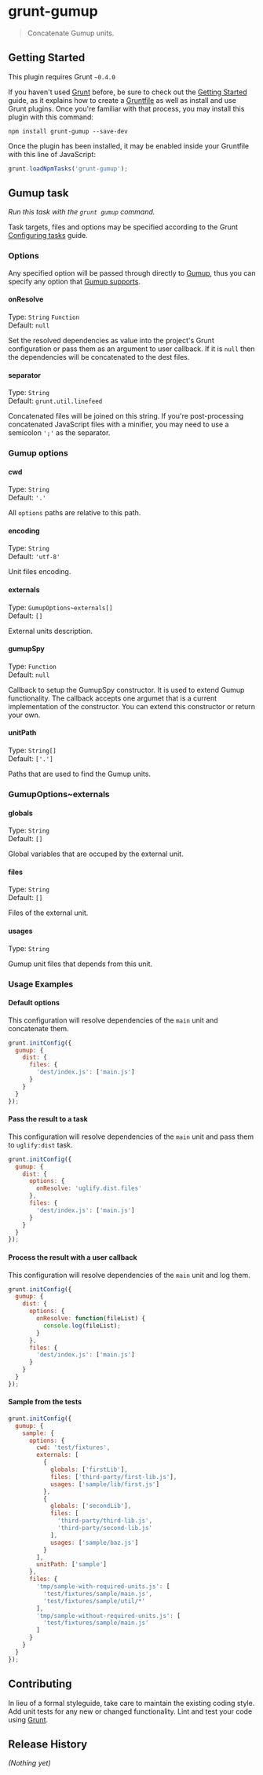# grunt-gumup

> Concatenate Gumup units.

## Getting Started
This plugin requires Grunt `~0.4.0`

If you haven't used [Grunt](http://gruntjs.com/) before, be sure to check out the [Getting Started](http://gruntjs.com/getting-started) guide, as it explains how to create a [Gruntfile](http://gruntjs.com/sample-gruntfile) as well as install and use Grunt plugins. Once you're familiar with that process, you may install this plugin with this command:

```shell
npm install grunt-gumup --save-dev
```

Once the plugin has been installed, it may be enabled inside your Gruntfile with this line of JavaScript:

```js
grunt.loadNpmTasks('grunt-gumup');
```

## Gumup task
_Run this task with the `grunt gumup` command._

Task targets, files and options may be specified according to the Grunt [Configuring tasks](http://gruntjs.com/configuring-tasks) guide.

### Options

Any specified option will be passed through directly to [Gumup][], thus you can specify any option that [Gumup supports][].

[Gumup]: https://github.com/amsemy/gumup
[Gumup supports]: https://github.com/amsemy/gumup/blob/master/src/node/index.js

#### onResolve
Type: `String` `Function`  
Default: `null`

Set the resolved dependencies as value into the project's Grunt configuration or pass them as an argument to user callback.
If it is `null` then the dependencies will be concatenated to the dest files.

#### separator
Type: `String`  
Default: `grunt.util.linefeed`

Concatenated files will be joined on this string. If you're post-processing concatenated JavaScript files with a minifier, you may need to use a semicolon `';'` as the separator.

### Gumup options

#### cwd
Type: `String`  
Default: `'.'`

All `options` paths are relative to this path.

#### encoding
Type: `String`  
Default: `'utf-8'`

Unit files encoding.

#### externals
Type: `GumupOptions~externals[]`  
Default: `[]`

External units description.

#### gumupSpy
Type: `Function`  
Default: `null`

Callback to setup the GumupSpy constructor. It is used to extend Gumup functionality.
The callback accepts one argumet that is a current implementation of the constructor. You can extend this constructor or return your own.

#### unitPath
Type: `String[]`  
Default: `['.']`

Paths that are used to find the Gumup units.

### GumupOptions~externals

#### globals
Type: `String`  
Default: `[]`

Global variables that are occuped by the external unit.

#### files
Type: `String`  
Default: `[]`

Files of the external unit.

#### usages
Type: `String`

Gumup unit files that depends from this unit.

### Usage Examples

#### Default options
This configuration will resolve dependencies of the `main` unit and concatenate them.

```js
grunt.initConfig({
  gumup: {
    dist: {
      files: {
        'dest/index.js': ['main.js']
      }
    }
  }
});
```

#### Pass the result to a task 
This configuration will resolve dependencies of the `main` unit and pass them to `uglify:dist` task.

```js
grunt.initConfig({
  gumup: {
    dist: {
      options: {
        onResolve: 'uglify.dist.files'
      },
      files: {
        'dest/index.js': ['main.js']
      }
    }
  }
});
```

#### Process the result with a user callback
This configuration will resolve dependencies of the `main` unit and log them.

```js
grunt.initConfig({
  gumup: {
    dist: {
      options: {
        onResolve: function(fileList) {
          console.log(fileList);
        }
      },
      files: {
        'dest/index.js': ['main.js']
      }
    }
  }
});
```
#### Sample from the tests

```js
grunt.initConfig({
  gumup: {
    sample: {
      options: {
        cwd: 'test/fixtures',
        externals: [
          {
            globals: ['firstLib'],
            files: ['third-party/first-lib.js'],
            usages: ['sample/lib/first.js']
          },
          {
            globals: ['secondLib'],
            files: [
              'third-party/third-lib.js',
              'third-party/second-lib.js'
            ],
            usages: ['sample/baz.js']
          }
        ],
        unitPath: ['sample']
      },
      files: {
        'tmp/sample-with-required-units.js': [
          'test/fixtures/sample/main.js',
          'test/fixtures/sample/util/*'
        ],
        'tmp/sample-without-required-units.js': [
          'test/fixtures/sample/main.js'
        ]
      }
    }
  }
});
```

## Contributing
In lieu of a formal styleguide, take care to maintain the existing coding style. Add unit tests for any new or changed functionality. Lint and test your code using [Grunt](http://gruntjs.com/).

## Release History
_(Nothing yet)_
